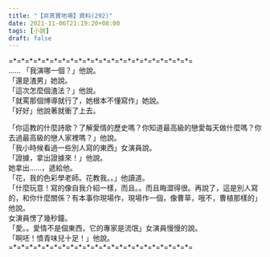 ```yaml
---
title: "【非真實地場】資料(292)"
date: 2021-11-06T21:19:20+08:00
tags: [小說]
draft: false
---
```


=\*=\*=\*=\*=\*=\*=\*=\*=\*=\*=\*=\*=\*=\*=\*=\*=\*=\*=\*=\*=\*=\*=   
......
「我演哪一個？」他說。  
「還是渣男」她說。    
「這次怎麼個渣法？」他說。       
「就罵那個博導就行了，她根本不懂寫作」她說。    
「好好」他說著就衝了上去。    
    
「你這教的什麼詩歌？了解愛情的歷史嗎？你知道最高級的戀愛每天做什麼嗎？你去過最高級的戀人家裡嗎？」他說。    
「我小時候看過一些別人寫的東西」女演員說。  
「證據，拿出證據來！」他說。  
她拿出......，遞給他。    
「花，我的色彩學老師。花教我。。」他讀道。  
「什麼玩意！寫的像自我介紹一樣，而且。。而且晦澀得很。再說了，這是別人寫的，和你什麼關係？有本事你現場作，現場作一個，像曹草，哦不，曹植那樣的」他說。  
女演員愣了幾秒鐘。  
「愛。。愛情不是個東西，它的專家是流氓」女演員慢慢的說。  
「啊呸！憤青味兒十足！」他說。  
=\*=\*=\*=\*=\*=\*=\*=\*=\*=\*=\*=\*=\*=\*=\*=\*=\*=\*=\*=\*=\*=\*=  